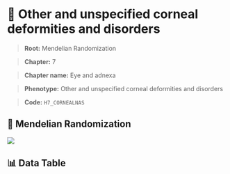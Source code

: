 # 🧪 Other and unspecified corneal deformities and disorders

> **Root:** Mendelian Randomization

> **Chapter:** 7  

> **Chapter name:** Eye and adnexa

> **Phenotype:** Other and unspecified corneal deformities and disorders  

> **Code:** `H7_CORNEALNAS`

## 🧬 Mendelian Randomization  

<img src="/MR/Figures/Forward/H7_CORNEALNAS.png"/>

## 📊 Data Table

<CsvTableMRF src="/MR/Data/Forward/H7_CORNEALNAS.csv"/>
